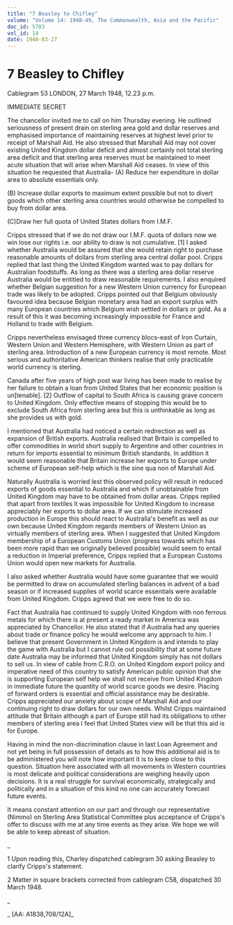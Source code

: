 ```yaml
---
title: "7 Beasley to Chifley"
volume: "Volume 14: 1948-49, The Commonwealth, Asia and the Pacific"
doc_id: 5783
vol_id: 14
date: 1948-03-27
---
```


# 7 Beasley to Chifley

Cablegram 53 LONDON, 27 March 1948, 12.23 p.m.

IMMEDIATE SECRET

The chancellor invited me to call on him Thursday evening. He outlined seriousness of present drain on sterling area gold and dollar reserves and emphasised importance of maintaining reserves at highest level prior to receipt of Marshall Aid. He also stressed that Marshall Aid may not cover existing United Kingdom dollar deficit and almost certainly not total sterling area deficit and that sterling area reserves must be maintained to meet acute situation that will arise when Marshall Aid ceases. In view of this situation he requested that Australia- (A) Reduce her expenditure in dollar area to absolute essentials only.

(B) Increase dollar exports to maximum extent possible but not to divert goods which other sterling area countries would otherwise be compelled to buy from dollar area.

(C)Draw her full quota of United States dollars from I.M.F.

Cripps stressed that if we do not draw our I.M.F. quota of dollars now we win lose our rights i.e. our ability to draw is not cumulative. [1] I asked whether Australia would be assured that she would retain right to purchase reasonable amounts of dollars from sterling area central dollar pool. Cripps replied that last thing the United Kingdom wanted was to pay dollars for Australian foodstuffs. As long as there was a sterling area dollar reserve Australia would be entitled to draw reasonable requirements. I also enquired whether Belgian suggestion for a new Western Union currency for European trade was likely to be adopted. Cripps pointed out that Belgium obviously favoured idea because Belgian monetary area had an export surplus with many European countries which Belgium wish settled in dollars or gold. As a result of this it was becoming increasingly impossible for France and Holland to trade with Belgium.

Cripps nevertheless envisaged three currency blocs-east of Iron Curtain, Western Union and Western Hemisphere, with Western Union as part of sterling area. Introduction of a new European currency is most remote. Most serious and authoritative American thinkers realise that only practicable world currency is sterling.

Canada after five years of high post war living has been made to realise by her failure to obtain a loan from United States that her economic position is un[tenable]. [2] Outflow of capital to South Africa is causing grave concern to United Kingdom. Only effective means of stopping this would be to exclude South Africa from sterling area but this is unthinkable as long as she provides us with gold.

I mentioned that Australia had noticed a certain redirection as well as expansion of British exports. Australia realised that Britain is compelled to offer commodities in world short supply to Argentine and other countries in return for imports essential to minimum British standards. In addition it would seem reasonable that Britain increase her exports to Europe under scheme of European self-help which is the sine qua non of Marshall Aid.

Naturally Australia is worried lest this observed policy will result in reduced exports of goods essential to Australia and which if unobtainable from United Kingdom may have to be obtained from dollar areas. Cripps replied that apart from textiles it was impossible for United Kingdom to increase appreciably her exports to dollar area. If we can stimulate increased production in Europe this should react to Australia's benefit as well as our own because United Kingdom regards members of Western Union as virtually members of sterling area. When I suggested that United Kingdom membership of a European Customs Union (progress towards which has been more rapid than we originally believed possible) would seem to entail a reduction in Imperial preference, Cripps replied that a European Customs Union would open new markets for Australia.

I also asked whether Australia would have some guarantee that we would be permitted to draw on accumulated sterling balances in advent of a bad season or if increased supplies of world scarce essentials were available from United Kingdom. Cripps agreed that we were free to do so.

Fact that Australia has continued to supply United Kingdom with non ferrous metals for which there is at present a ready market in America was appreciated by Chancellor. He also stated that if Australia had any queries about trade or finance policy he would welcome any approach to him. I believe that present Government in United Kingdom is and intends to play the game with Australia but I cannot rule out possibility that at some future date Australia may be informed that United Kingdom simply has not dollars to sell us. In view of cable from C.R.O. on United Kingdom export policy and imperative need of this country to satisfy American public opinion that she is supporting European self help we shall not receive from United Kingdom in immediate future the quantity of world scarce goods we desire. Placing of forward orders is essential and official assistance may be desirable. Cripps appreciated our anxiety about scope of Marshall Aid and our continuing right to draw dollars for our own needs. Whilst Cripps maintained attitude that Britain although a part of Europe still had its obligations to other members of sterling area I feel that United States view will be that this aid is for Europe.

Having in mind the non-discrimination clause in last Loan Agreement and not yet being in full possession of details as to how this additional aid is to be administered you will note how important it is to keep close to this question. Situation here associated with all movements in Western countries is most delicate and political considerations are weighing heavily upon decisions. It is a real struggle for survival economically, strategically and politically and in a situation of this kind no one can accurately forecast future events.

It means constant attention on our part and through our representative (Nimmo) on Sterling Area Statistical Committee plus acceptance of Cripps's offer to discuss with me at any time events as they arise. We hope we will be able to keep abreast of situation.

_

1 Upon reading this, Charley dispatched cablegram 30 asking Beasley to clarify Cripps's statement.

2 Matter in square brackets corrected from cablegram C58, dispatched 30 March 1948.

_

_ [AA: A1838,708/12A]_
